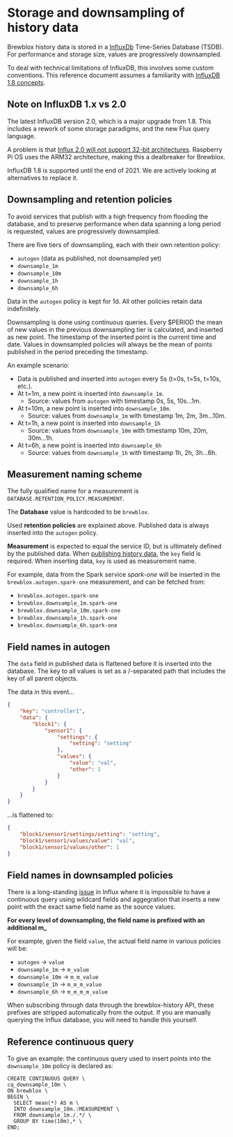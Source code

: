 # Storage and downsampling of history data

Brewblox history data is stored in a [InfluxDb](https://www.influxdata.com/) Time-Series Database (TSDB).
For performance and storage size, values are progressively downsampled.

To deal with technical limitations of InfluxDB, this involves some custom conventions.
This reference document assumes a familiarity with [InfluxDB 1.8 concepts](https://docs.influxdata.com/influxdb/v1.8/).

## Note on InfluxDB 1.x vs 2.0

The latest InfluxDB version 2.0, which is a major upgrade from 1.8.
This includes a rework of some storage paradigms, and the new Flux query language.

A problem is that [Influx 2.0 will not support 32-bit architectures](https://www.influxdata.com/blog/influxdb-oss-and-enterprise-roadmap-update-from-influxdays-emea/).
Raspberry Pi OS uses the ARM32 architecture, making this a dealbreaker for Brewblox.

InfluxDB 1.8 is supported until the end of 2021. We are actively looking at alternatives to replace it.

## Downsampling and retention policies

To avoid services that publish with a high frequency from flooding the database,
and to preserve performance when data spanning a long period is requested,
values are progressively downsampled.

There are five tiers of downsampling, each with their own retention policy:
- `autogen` (data as published, not downsampled yet)
- `downsample_1m`
- `downsample_10m`
- `downsample_1h`
- `downsample_6h`

Data in the `autogen` policy is kept for 1d. All other policies retain data indefinitely.

Downsampling is done using continuous queries.
Every $PERIOD the mean of new values in the previous downsampling tier is calculated, and inserted as new point.
The timestamp of the inserted point is the current time and date.
Values in downsampled policies will always be the mean of points published in the period preceding the timestamp.

An example scenario:
- Data is published and inserted into `autogen` every 5s (t=0s, t=5s, t=10s, etc.).
- At t=1m, a new point is inserted into `downsample_1m`.
  - Source: values from `autogen` with timestamp 0s, 5s, 10s...1m.
- At t=10m, a new point is inserted into `downsample_10m`.
  - Source: values from `downsample_1m` with timestamp 1m, 2m, 3m...10m.
- At t=1h, a new point is inserted into `downsample_1h`
  - Source: values from `downsample_10m` with timestamp 10m, 20m, 30m...1h.
- At t=6h, a new point is inserted into `downsample_6h`
  - Source: values from `downsample_1h` with timestamp 1h, 2h, 3h...6h.

## Measurement naming scheme

The fully qualified name for a measurement is `DATABASE.RETENTION_POLICY.MEASUREMENT`.

The **Database** value is hardcoded to be `brewblox`.

Used **retention policies** are explained above. Published data is always inserted into the `autogen` policy.

**Measurement** is expected to equal the service ID, but is ultimately defined by the published data.
When [publishing history data](./history_events), the `key` field is required.
When inserting data, `key` is used as measurement name.

For example, data from the Spark service *spark-one* will be inserted in the `brewblox.autogen.spark-one` measurement,
and can be fetched from:
- `brewblox.autogen.spark-one`
- `brewblox.downsample_1m.spark-one`
- `brewblox.downsample_10m.spark-one`
- `brewblox.downsample_1h.spark-one`
- `brewblox.downsample_6h.spark-one`

## Field names in autogen

The `data` field in published data is flattened before it is inserted into the database.
The key to all values is set as a /-separated path that includes the key of all parent objects.

The data in this event...

```json
{
    "key": "controller1",
    "data": {
        "block1": {
            "sensor1": {
                "settings": {
                    "setting": "setting"
                },
                "values": {
                    "value": "val",
                    "other": 1
                }
            }
        }
    }
}
```

...is flattened to:

```json
{
    "block1/sensor1/settings/setting": "setting",
    "block1/sensor1/values/value": "val",
    "block1/sensor1/values/other": 1
}
```

## Field names in downsampled policies

There is a long-standing [issue](https://github.com/influxdata/influxdb/issues/7332) in Influx where it is impossible to
have a continuous query using wildcard fields and aggegration that
inserts a new point with the exact same field name as the source values.

**For every level of downsampling, the field name is prefixed with an additional m_**

For example, given the field `value`, the actual field name in various policies will be:
- `autogen` -> `value`
- `downsample_1m` -> `m_value`
- `downsample_10m` -> `m_m_value`
- `downsample_1h` -> `m_m_m_value`
- `downsample_6h` -> `m_m_m_m_value`

When subscribing through data through the brewblox-history API, these prefixes are stripped automatically from the output.
If you are manually querying the Influx database, you will need to handle this yourself.

## Reference continuous query

To give an example: the continuous query used to insert points into the `downsample_10m` policy is declared as:

```
CREATE CONTINUOUS QUERY \
cq_downsample_10m \
ON brewblox \
BEGIN \
  SELECT mean(*) AS m \
  INTO downsample_10m.:MEASUREMENT \
  FROM downsample_1m./.*/ \
  GROUP BY time(10m),* \
END;
```
